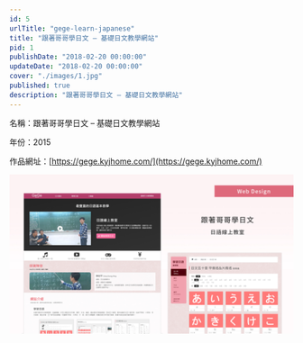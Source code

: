```yaml
---
id: 5
urlTitle: "gege-learn-japanese"
title: "跟著哥哥學日文 – 基礎日文教學網站"
pid: 1
publishDate: "2018-02-20 00:00:00"
updateDate: "2018-02-20 00:00:00"
cover: "./images/1.jpg"
published: true
description: "跟著哥哥學日文 – 基礎日文教學網站"
---
```


名稱：跟著哥哥學日文 – 基礎日文教學網站

年份：2015

作品網址：[https://gege.kyjhome.com/](https://gege.kyjhome.com/)

![圖1](./images/1.jpg)

<br/>
